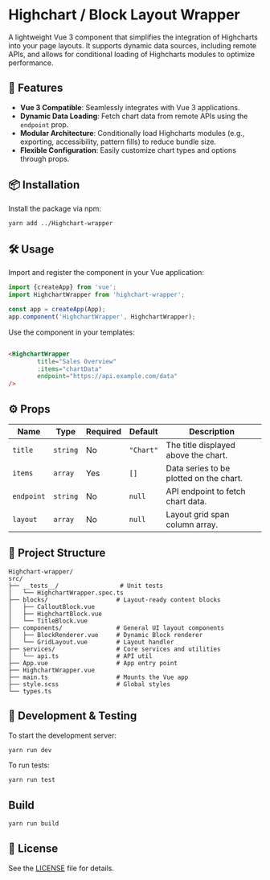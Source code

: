 # Highchart / Block Layout Wrapper

A lightweight Vue 3 component that simplifies the integration of Highcharts into your page layouts. It supports dynamic
data sources, including remote APIs, and allows for conditional loading of Highcharts modules to optimize performance.

## 🚀 Features

- **Vue 3 Compatible**: Seamlessly integrates with Vue 3 applications.
- **Dynamic Data Loading**: Fetch chart data from remote APIs using the `endpoint` prop.
- **Modular Architecture**: Conditionally load Highcharts modules (e.g., exporting, accessibility, pattern fills) to
  reduce bundle size.
- **Flexible Configuration**: Easily customize chart types and options through props.

## 📦 Installation

Install the package via npm:

```bash
yarn add ../Highchart-wrapper
```

## 🛠️ Usage

Import and register the component in your Vue application:

```javascript
import {createApp} from 'vue';
import HighchartWrapper from 'highchart-wrapper';

const app = createApp(App);
app.component('HighchartWrapper', HighchartWrapper);
```

Use the component in your templates:

```html

<HighchartWrapper
        title="Sales Overview"
        :items="chartData"
        endpoint="https://api.example.com/data"
/>
```

## ⚙️ Props

| Name       | Type     | Required | Default   | Description                             |
|------------|----------|----------|-----------|-----------------------------------------|
| `title`    | `string` | No       | `"Chart"` | The title displayed above the chart.    |
| `items`    | `array`  | Yes      | `[]`      | Data series to be plotted on the chart. |
| `endpoint` | `string` | No       | `null`    | API endpoint to fetch chart data.       |
| `layout`   | `array`  | No       | `null`    | Layout grid span column array.          |

## 📁 Project Structure

```
Highchart-wrapper/
src/
├── __tests__/                 # Unit tests
│   └── HighchartWrapper.spec.ts
├── blocks/                   # Layout-ready content blocks
│   ├── CalloutBlock.vue
│   ├── HighchartBlock.vue
│   └── TitleBlock.vue
├── components/               # General UI layout components
│   ├── BlockRenderer.vue     # Dynamic Block renderer
│   └── GridLayout.vue        # Layout handler
├── services/                 # Core services and utilities
│   └── api.ts                # API util
├── App.vue                   # App entry point
├── HighchartWrapper.vue
├── main.ts                   # Mounts the Vue app
├── style.scss                # Global styles
└── types.ts
```

## 🧪 Development & Testing

To start the development server:

```bash
yarn run dev
```

To run tests:

```bash
yarn run test
```

## Build

```bash
yarn run build
```

## 📄 License

See the [LICENSE](./LICENSE) file for details.
